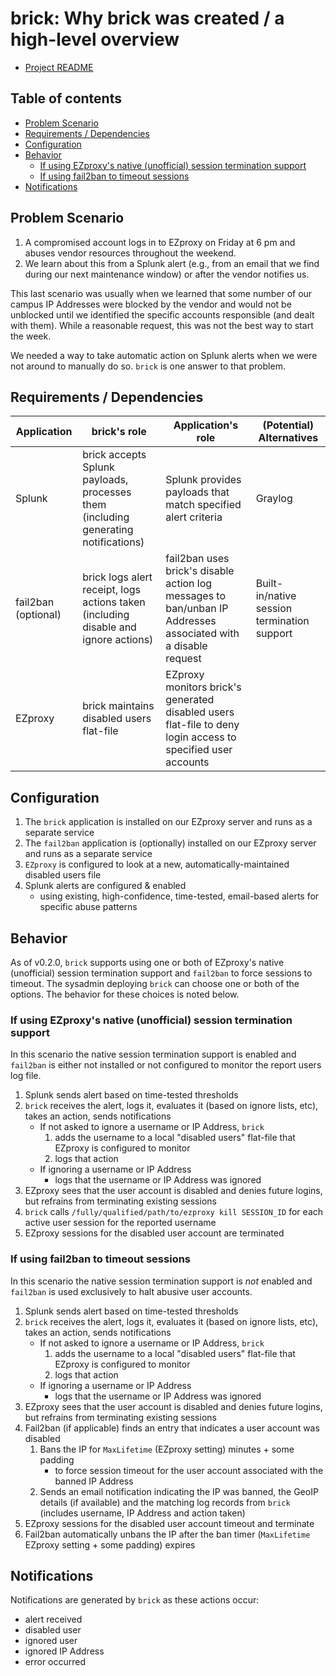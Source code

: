 <!-- omit in toc -->
# brick: Why brick was created / a high-level overview

- [Project README](../README.md)

<!-- omit in toc -->
## Table of contents

- [Problem Scenario](#problem-scenario)
- [Requirements / Dependencies](#requirements--dependencies)
- [Configuration](#configuration)
- [Behavior](#behavior)
  - [If using EZproxy's native (unofficial) session termination support](#if-using-ezproxys-native-unofficial-session-termination-support)
  - [If using fail2ban to timeout sessions](#if-using-fail2ban-to-timeout-sessions)
- [Notifications](#notifications)

## Problem Scenario

1. A compromised account logs in to EZproxy on Friday at 6 pm and abuses
   vendor resources throughout the weekend.
1. We learn about this from a Splunk alert (e.g., from an email that we find
   during our next maintenance window) or after the vendor notifies us.

This last scenario was usually when we learned that some number of our campus
IP Addresses were blocked by the vendor and would not be unblocked until we
identified the specific accounts responsible (and dealt with them). While a
reasonable request, this was not the best way to start the week.

We needed a way to take automatic action on Splunk alerts when we were not
around to manually do so. `brick` is one answer to that problem.

## Requirements / Dependencies

| Application         | brick's role                                                                        | Application's role                                                                                            | (Potential) Alternatives                    |
| ------------------- | ----------------------------------------------------------------------------------- | ------------------------------------------------------------------------------------------------------------- | ------------------------------------------- |
| Splunk              | brick accepts Splunk payloads, processes them (including generating notifications)  | Splunk provides payloads that match specified alert criteria                                                  | Graylog                                     |
| fail2ban (optional) | brick logs alert receipt, logs actions taken (including disable and ignore actions) | fail2ban uses brick's disable action log messages to ban/unban IP Addresses associated with a disable request | Built-in/native session termination support |
| EZproxy             | brick maintains disabled users flat-file                                            | EZproxy monitors brick's generated disabled users flat-file to deny login access to specified user accounts   |                                             |

## Configuration

1. The `brick` application is installed on our EZproxy server and runs as a
   separate service
1. The `fail2ban` application is (optionally) installed on our EZproxy server
   and runs as a separate service
1. `EZproxy` is configured to look at a new, automatically-maintained disabled
   users file
1. Splunk alerts are configured & enabled
   - using existing, high-confidence, time-tested, email-based alerts for
     specific abuse patterns

## Behavior

As of v0.2.0, `brick` supports using one or both of EZproxy's native
(unofficial) session termination support and `fail2ban` to force sessions to
timeout. The sysadmin deploying `brick` can choose one or both of the options.
The behavior for these choices is noted below.

### If using EZproxy's native (unofficial) session termination support

In this scenario the native session termination support is enabled and
`fail2ban` is either not installed or not configured to monitor the report
users log file.

1. Splunk sends alert based on time-tested thresholds
1. `brick` receives the alert, logs it, evaluates it (based on ignore
   lists, etc), takes an action, sends notifications
   - If not asked to ignore a username or IP Address, `brick`
       1. adds the username to a local "disabled users" flat-file that EZproxy
          is configured to monitor
       1. logs that action
   - If ignoring a username or IP Address
       - logs that the username or IP Address was ignored
1. EZproxy sees that the user account is disabled and denies future logins,
   but refrains from terminating existing sessions
1. `brick` calls `/fully/qualified/path/to/ezproxy kill SESSION_ID` for each
   active user session for the reported username
1. EZproxy sessions for the disabled user account are terminated

### If using fail2ban to timeout sessions

In this scenario the native session termination support is *not* enabled and
`fail2ban` is used exclusively to halt abusive user accounts.

1. Splunk sends alert based on time-tested thresholds
1. `brick` receives the alert, logs it, evaluates it (based on ignore
   lists, etc), takes an action, sends notifications
   - If not asked to ignore a username or IP Address, `brick`
       1. adds the username to a local "disabled users" flat-file that EZproxy
          is configured to monitor
       1. logs that action
   - If ignoring a username or IP Address
       - logs that the username or IP Address was ignored
1. EZproxy sees that the user account is disabled and denies future logins,
   but refrains from terminating existing sessions
1. Fail2ban (if applicable) finds an entry that indicates a user account
   was disabled
   1. Bans the IP for `MaxLifetime` (EZproxy setting) minutes + some padding
      - to force session timeout for the user account associated with the
        banned IP Address
   1. Sends an email notification indicating the IP was banned, the GeoIP
      details (if available) and the matching log records from `brick`
      (includes username, IP Address and action taken)
1. EZproxy sessions for the disabled user account timeout and terminate
1. Fail2ban automatically unbans the IP after the ban timer (`MaxLifetime`
   EZproxy setting + some padding) expires

## Notifications

Notifications are generated by `brick` as these actions occur:

- alert received
- disabled user
- ignored user
- ignored IP Address
- error occurred
